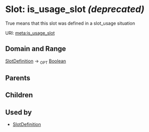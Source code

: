 
# Slot: is_usage_slot _(deprecated)_


True means that this slot was defined in a slot_usage situation

URI: [meta:is_usage_slot](https://w3id.org/linkml/meta/is_usage_slot)


## Domain and Range

[SlotDefinition](SlotDefinition.md) ->  <sub>OPT</sub> [Boolean](types/Boolean.md)

## Parents


## Children


## Used by

 * [SlotDefinition](SlotDefinition.md)
